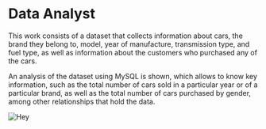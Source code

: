 ﻿# Data Analyst
This work consists of a dataset that collects information about cars, the brand they belong to, model, year of manufacture, transmission type, and fuel type, as well as information about the customers who purchased any of the cars. 

An analysis of the dataset using MySQL is shown, which allows to know key information, such as the total number of cars sold in a particular year or of a particular brand, as well as the total number of cars purchased by gender, among other relationships that hold the data.

![Hey](https://raw.githubusercontent.com/edsevand/SQL_Cars/main/images/1.jpeg)
